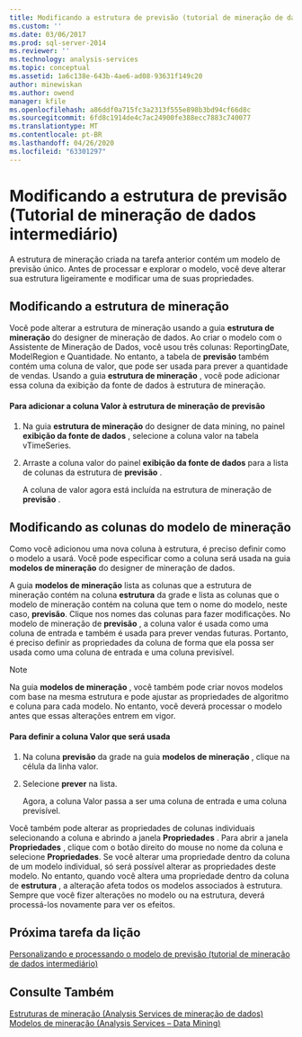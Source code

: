 ```yaml
---
title: Modificando a estrutura de previsão (tutorial de mineração de dados intermediário) | Microsoft Docs
ms.custom: ''
ms.date: 03/06/2017
ms.prod: sql-server-2014
ms.reviewer: ''
ms.technology: analysis-services
ms.topic: conceptual
ms.assetid: 1a6c138e-643b-4ae6-ad08-93631f149c20
author: minewiskan
ms.author: owend
manager: kfile
ms.openlocfilehash: a86ddf0a715fc3a2313f555e898b3bd94cf66d8c
ms.sourcegitcommit: 6fd8c1914de4c7ac24900fe388ecc7883c740077
ms.translationtype: MT
ms.contentlocale: pt-BR
ms.lasthandoff: 04/26/2020
ms.locfileid: "63301297"
---
```

# <a name="modifying-the-forecasting-structure-intermediate-data-mining-tutorial"></a>Modificando a estrutura de previsão (Tutorial de mineração de dados intermediário)
  A estrutura de mineração criada na tarefa anterior contém um modelo de previsão único. Antes de processar e explorar o modelo, você deve alterar sua estrutura ligeiramente e modificar uma de suas propriedades.  
  
## <a name="modifying-the-mining-structure"></a>Modificando a estrutura de mineração  
 Você pode alterar a estrutura de mineração usando a guia **estrutura de mineração** do designer de mineração de dados. Ao criar o modelo com o Assistente de Mineração de Dados, você usou três colunas: ReportingDate, ModelRegion e Quantidade. No entanto, a tabela de **previsão** também contém uma coluna de valor, que pode ser usada para prever a quantidade de vendas. Usando a guia **estrutura de mineração** , você pode adicionar essa coluna da exibição da fonte de dados à estrutura de mineração.  
  
#### <a name="to-add-the-amount-column-to-the-forecasting-mining-structure"></a>Para adicionar a coluna Valor à estrutura de mineração de previsão  
  
1.  Na guia **estrutura de mineração** do designer de data mining, no painel **exibição da fonte de dados** , selecione a coluna valor na tabela vTimeSeries.  
  
2.  Arraste a coluna valor do painel **exibição da fonte de dados** para a lista de colunas da estrutura de **previsão** .  
  
     A coluna de valor agora está incluída na estrutura de mineração de **previsão** .  
  
## <a name="modifying-the-columns-in-the-mining-model"></a>Modificando as colunas do modelo de mineração  
 Como você adicionou uma nova coluna à estrutura, é preciso definir como o modelo a usará. Você pode especificar como a coluna será usada na guia **modelos de mineração** do designer de mineração de dados.  
  
 A guia **modelos de mineração** lista as colunas que a estrutura de mineração contém na coluna **estrutura** da grade e lista as colunas que o modelo de mineração contém na coluna que tem o nome do modelo, neste caso, **previsão**. Clique nos nomes das colunas para fazer modificações. No modelo de mineração de **previsão** , a coluna valor é usada como uma coluna de entrada e também é usada para prever vendas futuras. Portanto, é preciso definir as propriedades da coluna de forma que ela possa ser usada como uma coluna de entrada e uma coluna previsível.  
  
> [!NOTE]  
>  Na guia **modelos de mineração** , você também pode criar novos modelos com base na mesma estrutura e pode ajustar as propriedades de algoritmo e coluna para cada modelo. No entanto, você deverá processar o modelo antes que essas alterações entrem em vigor.  
  
#### <a name="to-define-how-the-amount-column-will-be-used"></a>Para definir a coluna Valor que será usada  
  
1.  Na coluna **previsão** da grade na guia **modelos de mineração** , clique na célula da linha valor.  
  
2.  Selecione **prever** na lista.  
  
     Agora, a coluna Valor passa a ser uma coluna de entrada e uma coluna previsível.  
  
 Você também pode alterar as propriedades de colunas individuais selecionando a coluna e abrindo a janela **Propriedades** . Para abrir a janela **Propriedades** , clique com o botão direito do mouse no nome da coluna e selecione **Propriedades**. Se você alterar uma propriedade dentro da coluna de um modelo individual, só será possível alterar as propriedades deste modelo. No entanto, quando você altera uma propriedade dentro da coluna de **estrutura** , a alteração afeta todos os modelos associados à estrutura. Sempre que você fizer alterações no modelo ou na estrutura, deverá processá-los novamente para ver os efeitos.  
  
## <a name="next-task-in-lesson"></a>Próxima tarefa da lição  
 [Personalizando e processando o modelo de previsão &#40;tutorial de mineração de dados intermediário&#41;](../../2014/tutorials/customize-process-forecasting-model-intermediate-data-mining-tutorial.md)  
  
## <a name="see-also"></a>Consulte Também  
 [Estruturas de mineração &#40;Analysis Services de mineração de dados&#41;](../../2014/analysis-services/data-mining/mining-structures-analysis-services-data-mining.md)   
 [Modelos de mineração &#40;Analysis Services – Data Mining&#41;](../../2014/analysis-services/data-mining/mining-models-analysis-services-data-mining.md)  
  
  
